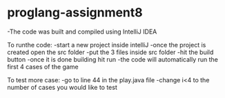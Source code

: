 # proglang-assignment8

-The code was built and compiled using IntelliJ IDEA

To runthe code:
  -start a new project inside intelliJ 
  -once the project is created open the src folder
  -put the 3 files inside src folder
  -hit the build button
  -once it is done building hit run
  -the code will automatically run the first 4 cases of the game
  
 To test more case:
  -go to line 44 in the play.java file
  -change i<4 to the number of cases you would like to test 

